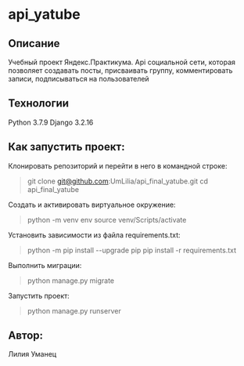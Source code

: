 # api_yatube

## Описание
Учебный проект Яндекс.Практикума.
Api социальной сети, которая позволяет создавать посты, присваивать группу, комментировать записи, подписываться на пользователей

## Технологии
Python 3.7.9 Django 3.2.16

## Как запустить проект:
Клонировать репозиторий и перейти в него в командной строке:
> git clone git@github.com:UmLilia/api_final_yatube.git
> cd api_final_yatube

Cоздать и активировать виртуальное окружение:
> python -m venv env
> source venv/Scripts/activate

Установить зависимости из файла requirements.txt:
> python -m pip install --upgrade pip
> pip install -r requirements.txt

Выполнить миграции:
> python manage.py migrate

Запустить проект:
> python manage.py runserver

## Автор:
Лилия Уманец